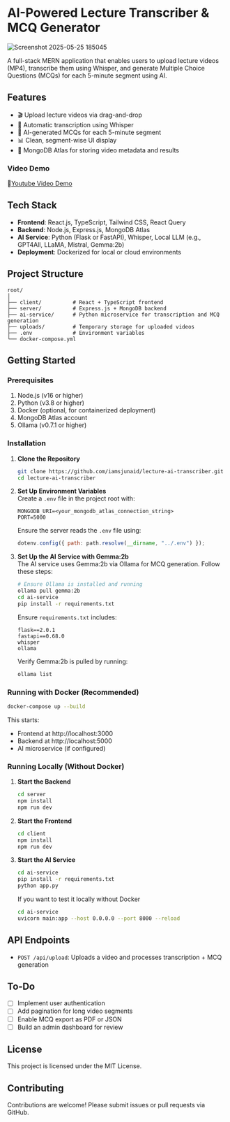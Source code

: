 # AI-Powered Lecture Transcriber & MCQ Generator

![Screenshot 2025-05-25 185045](https://github.com/user-attachments/assets/a03f9afe-4b8e-4284-805d-eb9d27913394)

A full-stack MERN application that enables users to upload lecture videos (MP4), transcribe them using Whisper, and generate Multiple Choice Questions (MCQs) for each 5-minute segment using AI.

## Features

- 🎬 Upload lecture videos via drag-and-drop
- 📜 Automatic transcription using Whisper
- 🧠 AI-generated MCQs for each 5-minute segment
- 📊 Clean, segment-wise UI display
- 💾 MongoDB Atlas for storing video metadata and results

### Video Demo
🚀[Youtube Video Demo](https://www.youtube.com/watch?v=sGHl61YZyZ8)

## Tech Stack

- **Frontend**: React.js, TypeScript, Tailwind CSS, React Query
- **Backend**: Node.js, Express.js, MongoDB Atlas
- **AI Service**: Python (Flask or FastAPI), Whisper, Local LLM (e.g., GPT4All, LLaMA, Mistral, Gemma:2b)
- **Deployment**: Dockerized for local or cloud environments

## Project Structure

```
root/
│
├── client/          # React + TypeScript frontend
├── server/          # Express.js + MongoDB backend
├── ai-service/      # Python microservice for transcription and MCQ generation
├── uploads/         # Temporary storage for uploaded videos
├── .env             # Environment variables
└── docker-compose.yml
```

## Getting Started

### Prerequisites

1. Node.js (v16 or higher)
2. Python (v3.8 or higher)
3. Docker (optional, for containerized deployment)
4. MongoDB Atlas account
5. Ollama (v0.7.1 or higher)

### Installation

1. **Clone the Repository**

   ```bash
   git clone https://github.com/iamsjunaid/lecture-ai-transcriber.git
   cd lecture-ai-transcriber
   ```

2. **Set Up Environment Variables**  
   Create a `.env` file in the project root with:

   ```
   MONGODB_URI=<your_mongodb_atlas_connection_string>
   PORT=5000
   ```

   Ensure the server reads the `.env` file using:

   ```javascript
   dotenv.config({ path: path.resolve(__dirname, "../.env") });
   ```

3. **Set Up the AI Service with Gemma:2b**  
   The AI service uses Gemma:2b via Ollama for MCQ generation. Follow these steps:
   ```bash
   # Ensure Ollama is installed and running
   ollama pull gemma:2b
   cd ai-service
   pip install -r requirements.txt
   ```
   Ensure `requirements.txt` includes:
   ```
   flask==2.0.1
   fastapi==0.68.0
   whisper
   ollama
   ```
   Verify Gemma:2b is pulled by running:
   ```bash
   ollama list
   ```

### Running with Docker (Recommended)

```bash
docker-compose up --build
```

This starts:

- Frontend at http://localhost:3000
- Backend at http://localhost:5000
- AI microservice (if configured)

### Running Locally (Without Docker)

1. **Start the Backend**

   ```bash
   cd server
   npm install
   npm run dev
   ```

2. **Start the Frontend**

   ```bash
   cd client
   npm install
   npm run dev
   ```

3. **Start the AI Service**
   ```bash
   cd ai-service
   pip install -r requirements.txt
   python app.py
   ```
   If you want to test it locally without Docker
   ```bash
   cd ai-service
   uvicorn main:app --host 0.0.0.0 --port 8000 --reload
   ```

## API Endpoints

- `POST /api/upload`: Uploads a video and processes transcription + MCQ generation

## To-Do

- [ ] Implement user authentication
- [ ] Add pagination for long video segments
- [ ] Enable MCQ export as PDF or JSON
- [ ] Build an admin dashboard for review

## License

This project is licensed under the MIT License.

## Contributing

Contributions are welcome! Please submit issues or pull requests via GitHub.
